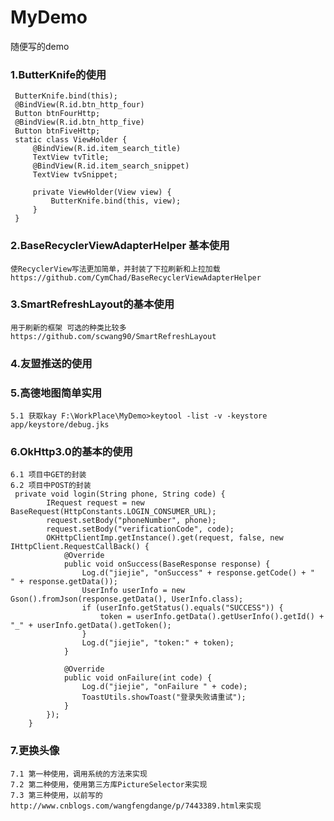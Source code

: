 # MyDemo
随便写的demo


### 1.ButterKnife的使用
     ButterKnife.bind(this);
     @BindView(R.id.btn_http_four)
     Button btnFourHttp;
     @BindView(R.id.btn_http_five)
     Button btnFiveHttp;
     static class ViewHolder {
         @BindView(R.id.item_search_title)
         TextView tvTitle;
         @BindView(R.id.item_search_snippet)
         TextView tvSnippet;

         private ViewHolder(View view) {
             ButterKnife.bind(this, view);
         }
     }

### 2.BaseRecyclerViewAdapterHelper 基本使用
    使RecyclerView写法更加简单，并封装了下拉刷新和上拉加载
    https://github.com/CymChad/BaseRecyclerViewAdapterHelper

### 3.SmartRefreshLayout的基本使用
    用于刷新的框架 可选的种类比较多
    https://github.com/scwang90/SmartRefreshLayout

### 4.友盟推送的使用

### 5.高德地图简单实用
    5.1 获取kay F:\WorkPlace\MyDemo>keytool -list -v -keystore app/keystore/debug.jks

### 6.OkHttp3.0的基本的使用
    6.1 项目中GET的封装
    6.2 项目中POST的封装
     private void login(String phone, String code) {
            IRequest request = new BaseRequest(HttpConstants.LOGIN_CONSUMER_URL);
            request.setBody("phoneNumber", phone);
            request.setBody("verificationCode", code);
            OKHttpClientImp.getInstance().get(request, false, new IHttpClient.RequestCallBack() {
                @Override
                public void onSuccess(BaseResponse response) {
                    Log.d("jiejie", "onSuccess" + response.getCode() + "   " + response.getData());
                    UserInfo userInfo = new Gson().fromJson(response.getData(), UserInfo.class);
                    if (userInfo.getStatus().equals("SUCCESS")) {
                        token = userInfo.getData().getUserInfo().getId() + "_" + userInfo.getData().getToken();
                    }
                    Log.d("jiejie", "token:" + token);
                }

                @Override
                public void onFailure(int code) {
                    Log.d("jiejie", "onFailure " + code);
                    ToastUtils.showToast("登录失败请重试");
                }
            });
        }

### 7.更换头像
    7.1 第一种使用，调用系统的方法来实现
    7.2 第二种使用，使用第三方库PictureSelector来实现
    7.3 第三种使用，以前写的http://www.cnblogs.com/wangfengdange/p/7443389.html来实现



